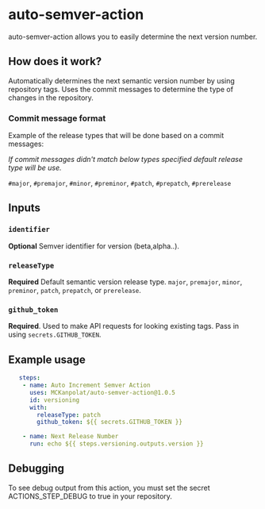 
# auto-semver-action
auto-semver-action allows you to easily determine the next version number.

## How does it work?
Automatically determines the next semantic version number by using repository tags. Uses the commit messages to determine the type of changes in the repository. 

### Commit message format
Example of the release types that will be done based on a commit messages:

*If commit messages didn't match below types specified default release type will be use.*

`#major`, `#premajor`, `#minor`, `#preminor`, `#patch`, `#prepatch`, `#prerelease`

## Inputs

### `identifier`

**Optional** Semver identifier for version (beta,alpha..).

### `releaseType`

**Required** Default semantic version release type.
`major`, `premajor`, `minor`, `preminor`, `patch`, `prepatch`, or `prerelease`.

### `github_token`

**Required**. Used to make API requests for looking existing tags. Pass in using `secrets.GITHUB_TOKEN`.

## Example usage

```yaml
   steps:
    - name: Auto Increment Semver Action
      uses: MCKanpolat/auto-semver-action@1.0.5
      id: versioning
      with:
        releaseType: patch 
        github_token: ${{ secrets.GITHUB_TOKEN }}

    - name: Next Release Number
      run: echo ${{ steps.versioning.outputs.version }}
```

## Debugging
To see debug output from this action, you must set the secret ACTIONS_STEP_DEBUG to true in your repository. 
